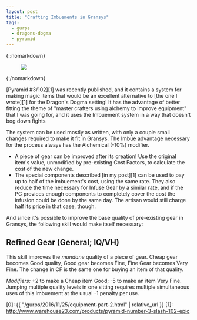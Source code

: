 ```yaml
---
layout: post
title: "Crafting Imbuements in Gransys"
tags:
  - gurps
  - dragons-dogma
  - pyramid
---
```


{::nomarkdown}
<figure class="center">
  <a href="http://www.warehouse23.com/products/pyramid-number-3-slash-102-epic">
    <img src="{{ "/assets/pyr102-cover_1000.jpg" | absolute_url }}"/>
  </a>
</figure>
{:/nomarkdown}

[Pyramid #3/102][1] was recently published, and it contains a system for making
magic items that would be an excellent alternative to [the one I wrote][1] for
the Dragon's Dogma setting! It has the advantage of better fitting the theme of
"master crafters using alchemy to improve equipment" that I was going for, and
it uses the Imbuement system in a way that doesn't bog down fights

The system can be used mostly as written, with only a couple small changes
required to make it fit in Gransys. The Imbue advantage necessary for the
process always has the Alchemical (-10%) modifier.

- A piece of gear can be improved after its creation! Use the original item's
  value, unmodified by pre-existing Cost Factors, to calculate the cost of
  the new change.
- The special components described [in my post][1] can be used to pay up to half
  of the imbuement's cost, using the same rate. They also reduce the time
  necessary for Infuse Gear by a similar rate, and if the PC provices enough
  components to completely cover the cost the infusion could be done by the same
  day. The artisan would still charge half its price in that case, though.

And since it's possible to improve the base quality of pre-existing gear in
Gransys, the following skill would make itself necessary:

## Refined Gear (General; IQ/VH)

This skill improves the _mundane_ quality of a piece of gear. Cheap gear becomes
Good quality, Good gear becomes Fine, Fine Gear becomes Very Fine. The change in
CF is the same one for buying an item of that quality.

_Modifiers:_ +2 to make a Cheap item Good; -5 to make an item Very Fine. Jumping
multiple quality levels in one sitting requires multiple simultaneous uses of
this Imbuement at the usual -1 penalty per use.

[0]: {{ "/gurps/2016/11/25/equipment-part-2.html" | relative_url }}
[1]: http://www.warehouse23.com/products/pyramid-number-3-slash-102-epic
